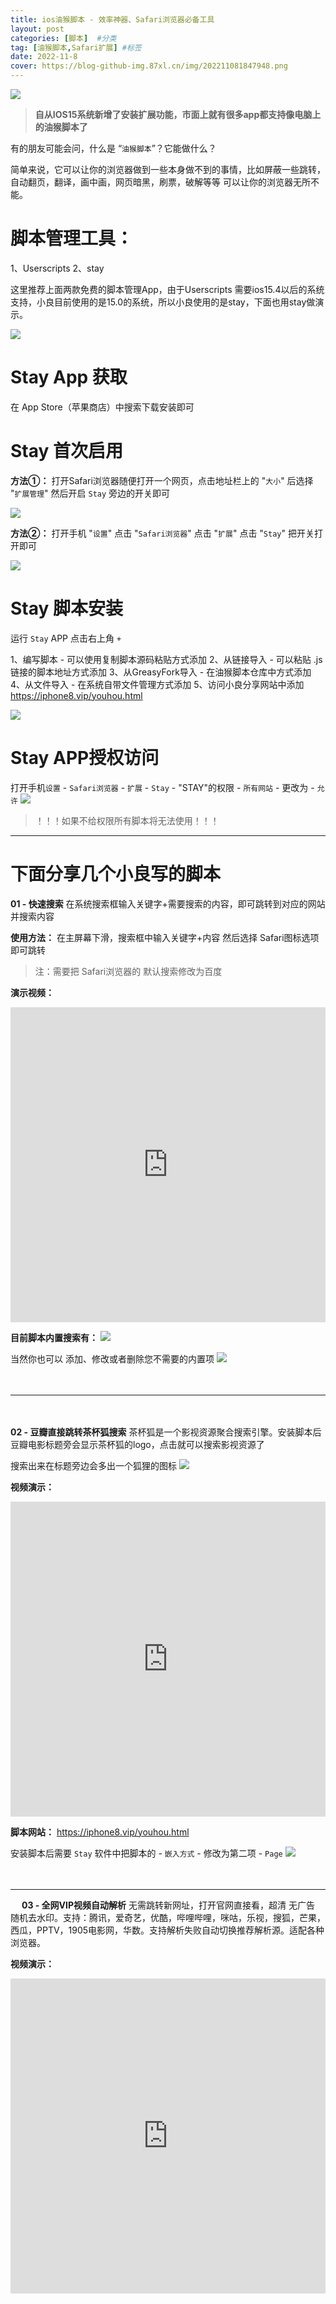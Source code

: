 ```yaml
---
title: ios油猴脚本 - 效率神器、Safari浏览器必备工具
layout: post
categories: [脚本]  #分类
tag: [油猴脚本,Safari扩展] #标签
date: 2022-11-8
cover: https://blog-github-img.87xl.cn/img/202211081847948.png
---
```


![](https://blog-github-img.87xl.cn/img/202211081847948.png)

<!-- more -->
> **自从IOS15系统新增了安装扩展功能，市面上就有很多app都支持像电脑上的油猴脚本了**


有的朋友可能会问，什么是 “`油猴脚本`”？它能做什么？

简单来说，它可以让你的浏览器做到一些本身做不到的事情，比如屏蔽一些跳转，自动翻页，翻译，画中画，网页暗黑，刷票，破解等等 可以让你的浏览器无所不能。

**脚本管理工具：**
======
1、Userscripts 
2、stay

这里推荐上面两款免费的脚本管理App，由于Userscripts 需要ios15.4以后的系统支持，小良目前使用的是15.0的系统，所以小良使用的是stay，下面也用stay做演示。

![](https://blog-github-img.87xl.cn/img/202211081847673.png)


**Stay App 获取**
======
在 App Store（苹果商店）中搜索下载安装即可


**Stay 首次启用**
======
**方法①：**
打开Safari浏览器随便打开一个网页，点击地址栏上的 "`大小`" 后选择 "`扩展管理`" 然后开启 `Stay` 旁边的开关即可

![](https://blog-github-img.87xl.cn/img/202211081847678.png)

**方法②：**
打开手机 "`设置`" 点击 "`Safari浏览器`" 点击 "`扩展`" 点击 "`Stay`" 把开关打开即可

![](https://blog-github-img.87xl.cn/img/202211081848218.png)

**Stay 脚本安装**
======
运行 `Stay` APP 点击右上角 `+` 

1、编写脚本 - 可以使用复制脚本源码粘贴方式添加
2、从链接导入 - 可以粘贴 .js 链接的脚本地址方式添加
3、从GreasyFork导入 - 在油猴脚本仓库中方式添加
4、从文件导入 - 在系统自带文件管理方式添加
5、访问小良分享网站中添加 https://iphone8.vip/youhou.html 

![](https://blog-github-img.87xl.cn/img/202211081851443.png)

**Stay APP授权访问**
======
打开手机`设置` - `Safari浏览器` - `扩展`  -  `Stay`  -  "STAY"的权限 -  `所有网站` - 更改为 - `允许`
![](https://blog-github-img.87xl.cn/img/202211081852341.jpg)

> ！！！如果不给权限所有脚本将无法使用！！！



----

 
**下面分享几个小良写的脚本**
======

**01 - 快速搜索**
在系统搜索框输入关键字+需要搜索的内容，即可跳转到对应的网站并搜索内容


**使用方法：**
在主屏幕下滑，搜索框中输入关键字+内容 然后选择 Safari图标选项 即可跳转

> 注：需要把 Safari浏览器的 默认搜索修改为百度

**演示视频：**
<div style="width:100%;height:0px;position:relative;padding-bottom:100%;"><iframe src="https://streamja.com/embed/aeZ9d" frameborder="0" width="100%" height="100%" allowfullscreen style="width:100%;height:100%;position:absolute;"></iframe></div>

**目前脚本内置搜索有：**
![](https://blog-github-img.87xl.cn/img/202211081902859.png)

当然你也可以 添加、修改或者删除您不需要的内置项
![](https://blog-github-img.87xl.cn/img/202211081911850.png)

 　

----

 　

**02 - 豆瓣直接跳转茶杯狐搜索**
茶杯狐是一个影视资源聚合搜索引擎。安装脚本后豆瓣电影标题旁会显示茶杯狐的logo，点击就可以搜索影视资源了

搜索出来在标题旁边会多出一个狐狸的图标
![](https://blog-github-img.87xl.cn/img/202211081932830.jpg)

**视频演示：**
<div style="width:100%;height:0px;position:relative;padding-bottom:100%;"><iframe src="https://streamja.com/embed/qLA41" frameborder="0" width="100%" height="100%" allowfullscreen style="width:100%;height:100%;position:absolute;"></iframe></div>


**脚本网站：**
https://iphone8.vip/youhou.html

安装脚本后需要 `Stay` 软件中把脚本的 - `嵌入方式` - 修改为第二项 - `Page`
![](https://blog-github-img.87xl.cn/img/202211081936125.png)

 　

----

 　
**03 - 全网VIP视频自动解析**
无需跳转新网址，打开官网直接看，超清 无广告 随机去水印。支持：腾讯，爱奇艺，优酷，哔哩哔哩，咪咕，乐视，搜狐，芒果，西瓜，PPTV，1905电影网，华数。支持解析失败自动切换推荐解析源。适配各种浏览器。

**视频演示：**
<div style="width:100%;height:0px;position:relative;padding-bottom:100%;"><iframe src="https://streamja.com/embed/206JL" frameborder="0" width="100%" height="100%" allowfullscreen style="width:100%;height:100%;position:absolute;"></iframe></div>